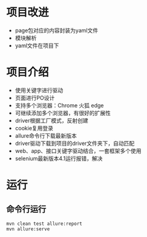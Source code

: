 # 项目改进
- page包对应的内容封装为yaml文件
- 模块解析
- yaml文件在项目下
# 项目介绍
- 使用关键字进行驱动
- 页面进行PO设计
- 支持多个浏览器：Chrome 火狐 edge
- 可继续添加多个浏览器，有很好的扩展性
- driver根据工厂模式，反射创建
- cookie复用登录
- allure命令行下载最新版本
- driver驱动下载到项目的driver文件夹下，自动匹配
- web、app、接口关键字驱动结合，一套框架多个使用
- selenium最新版本4.1运行报错，解决
# 运行
## 命令行运行
```shell
mvn clean test allure:report
mvn allure:serve
```

